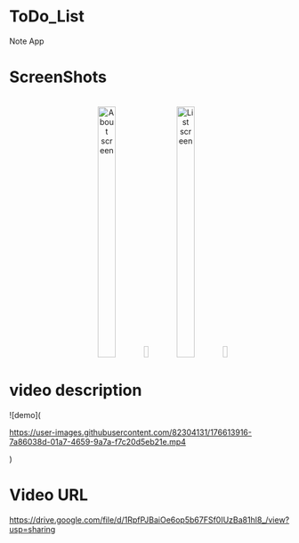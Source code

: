 # ToDo_List

Note App

# ScreenShots

<div align="center">
  <br/>
        <img width="25%" height="450" src="https://user-images.githubusercontent.com/82304131/175103170-8fa4dc17-1991-48f8-a8bd-4e57c3f5e0ce.jpeg" alt="About screen" title="About screen" </img>
  <img height="20" width="8px">
        <img width="25%" height="450" src="https://user-images.githubusercontent.com/82304131/175103359-3136b5e9-f098-46e1-9e77-a61e62f90c01.jpeg" width="300" alt="List screen" title="List screen"></img>
  <img height="20" width="8px">
  
         
</div>

# video description

![demo](

https://user-images.githubusercontent.com/82304131/176613916-7a86038d-01a7-4659-9a7a-f7c20d5eb21e.mp4

)

# Video URL
https://drive.google.com/file/d/1RpfPJBaiOe6op5b67FSf0IUzBa81hl8_/view?usp=sharing
